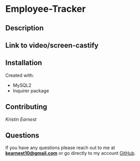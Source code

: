# Employee-Tracker

## Description

## Link to video/screen-castify

## Installation
Created with:
* MySQL2
* Inquirer package

## Contributing
*Kristin Earnest*

## Questions
If you have any questions please reach out to me at **kearnest10@gmail.com** or go directly to my account [GitHub](https://github.com/kearnest1).